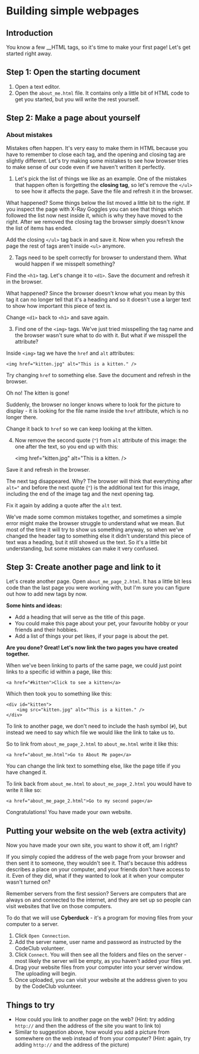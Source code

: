 # Building simple webpages

## Introduction

You know a few __HTML tags, so it's time to make your first page! Let's get started right away.

## Step 1: Open the starting document 

1. Open a text editor. 
2. Open the `about_me.html` file. It contains only a little bit of HTML code to get you started, but you will write the rest yourself.

## Step 2: Make a page about yourself

### About mistakes

Mistakes often happen. It's very easy to make them in HTML because you have to remember to close each tag, and the opening and closing tag are slightly different. Let's try making some mistakes to see how browser tries to make sense of our code even if we haven't written it perfectly.

1. Let's pick the list of things we like as an example. One of the mistakes that happen often is forgetting the __closing tag__, so let's remove the `</ul>` to see how it affects the page. Save the file and refresh it in the browser.

What happened? Some things below the list moved a little bit to the right. If you inspect the page with X-Ray Goggles you can see that things which followed the list now nest inside it, which is why they have moved to the right. After we removed the closing tag the browser simply doesn't know the list of items has ended.

Add the closing `</ul>` tag back in and save it. Now when you refresh the page the rest of tags aren't inside `<ul>` anymore.

2. Tags need to be spelt correctly for browser to understand them. What would happen if we misspelt something? 

Find the `<h1>` tag. Let's change it to `<d1>`. Save the document and refresh it in the browser. 

What happened? Since the browser doesn't know what you mean by this tag it can no longer tell that it's a heading and so it doesn't use a larger text to show how important this piece of text is. 

Change `<d1>` back to `<h1>` and save again.

3. Find one of the `<img>` tags. We've just tried misspelling the tag name and the browser wasn't sure what to do with it. But what if we misspell the attribute?

Inside `<img>` tag we have the `href` and `alt` attributes:

	<img href="kitten.jpg" alt="This is a kitten." />

Try changing `href` to something else. Save the document and refresh in the browser.

Oh no! The kitten is gone!

Suddenly, the browser no longer knows where to look for the picture to display - it is looking for the file name inside the `href` attribute, which is no longer there.

Change it back to `href` so we can keep looking at the kitten.

4. Now remove the second quote (`"`) from `alt` attribute of this image: the one after the text, so you end up with this:

	<img href="kitten.jpg" alt="This is a kitten. />

Save it and refresh in the browser. 

The next tag disappeared. Why? The browser will think that everything after `alt="` and before the next quote (`"`) is the additional text for this image, including the end of the image tag and the next opening tag. 

Fix it again by adding a quote after the `alt` text.

We've made some common mistakes together, and sometimes a simple error might make the browser struggle to understand what we mean. But most of the time it will try to show us something anyway, so when we've changed the header tag to something else it didn't understand this piece of text was a heading, but it still showed us the text. So it's a little bit understanding, but some mistakes can make it very confused.

## Step 3: Create another page and link to it

Let's create another page. Open `about_me_page_2.html`. It has a little bit less code than the last page you were working with, but I'm sure you can figure out how to add new tags by now.

__Some hints and ideas:__

* Add a heading that will serve as the title of this page.
* You could make this page about your pet, your favourite hobby or your friends and their hobbies.
* Add a list of things your pet likes, if your page is about the pet.

__Are you done? Great! Let's now link the two pages you have created together.__

When we've been linking to parts of the same page, we could just point links to a specific id within a page, like this:
	
	<a href="#kitten">Click to see a kitten</a>

Which then took you to something like this:

	<div id="kitten">
		<img src="kitten.jpg" alt="This is a kitten." />
	</div>

To link to another page, we don't need to include the hash symbol (`#`), but instead we need to say which file we would like the link to take us to.

So to link from `about_me_page_2.html` to `about_me.html` write it like this:

	<a href="about_me.html">Go to About Me page</a>

You can change the link text to something else, like the page title if you have changed it.

To link back from `about_me.html` to `about_me_page_2.html` you would have to write it like so:

	<a href="about_me_page_2.html">Go to my second page</a>

Congratulations! You have made your own website.

## Putting your website on the web (extra activity)

Now you have made your own site, you want to show it off, am I right? 

If you simply copied the address of the web page from your browser and then sent it to someone, they wouldn't see it. That's because this address describes a place on your computer, and your friends don't have access to it. Even of they did, what if they wanted to look at it when your computer wasn't turned on? 

Remember servers from the first session? Servers are computers that are always on and connected to the internet, and they are set up so people can visit websites that live on those computers.

To do that we will use __Cyberduck__ - it's a program for moving files from your computer to a server.

1. Click `Open Connection`.
2. Add the server name, user name and password as instructed by the CodeClub volunteer.
3. Click `Connect`. You will then see all the folders and files on the server - most likely the server will be empty, as you haven't added your files yet.
4. Drag your website files from your computer into your server window. The uploading will begin.
5. Once uploaded, you can visit your website at the address given to you by the CodeClub volunteer.


## Things to try

* How could you link to another page on the web? (Hint: try adding `http://` and then the address of the site you want to link to)
* Similar to suggestion above, how would you add a picture from somewhere on the web instead of from your computer? (Hint: again, try adding `http://` and the address of the picture)




